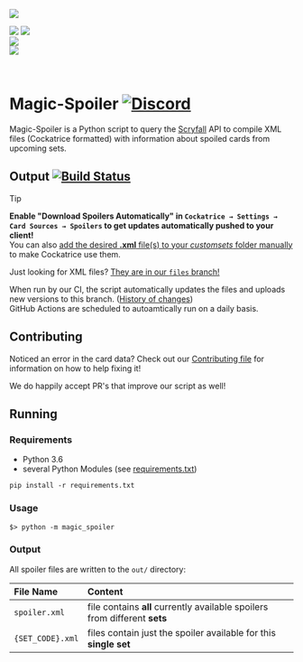 ![](https://img.shields.io/badge/dynamic/xml?url=https%3A%2F%2Fraw.githubusercontent.com%2FCockatrice%2FMagic-Spoiler%2Ffiles%2Fspoiler.xml&query=%2F%2Finfo%2FcreatedAt&label=Last%20update)

[![](https://img.shields.io/badge/dynamic/xml.svg?label=Included%20sets&colorB=lightgrey&url=https%3A%2F%2Fraw.githubusercontent.com%2FCockatrice%2FMagic-Spoiler%2Ffiles%2Fspoiler.xml&query=count(%2F%2Flongname))](https://github.com/Cockatrice/Magic-Spoiler/tree/files) [![](https://img.shields.io/badge/dynamic/xml.svg?label=&colorB=lightgrey&url=https%3A%2F%2Fraw.githubusercontent.com%2FCockatrice%2FMagic-Spoiler%2Ffiles%2Fspoiler.xml&query=%2F%2Flongname)](https://github.com/Cockatrice/Magic-Spoiler/blob/files/spoiler.xml)<br>
[![](https://img.shields.io/badge/dynamic/xml.svg?label=Release%20dates&colorB=lightgrey&url=https%3A%2F%2Fraw.githubusercontent.com%2FCockatrice%2FMagic-Spoiler%2Ffiles%2Fspoiler.xml&query=%2F%2Freleasedate)](https://github.com/Cockatrice/Magic-Spoiler/blob/files/spoiler.xml)<br>
[![](https://img.shields.io/badge/dynamic/xml.svg?label=Included%20cards&colorB=lightgrey&url=https%3A%2F%2Fraw.githubusercontent.com%2FCockatrice%2FMagic-Spoiler%2Ffiles%2Fspoiler.xml&query=count(%2F%2Fcard))](https://github.com/Cockatrice/Magic-Spoiler/blob/files/spoiler.xml)

<br>

# Magic-Spoiler [![Discord](https://img.shields.io/discord/314987288398659595?label=Discord&logo=discord&logoColor=white)](https://discord.gg/3Z9yzmA) #

Magic-Spoiler is a Python script to query the [Scryfall](https://scryfall.com) API to compile XML files (Cockatrice formatted) with information about spoiled cards from upcoming sets.

## Output [![Build Status](https://github.com/Cockatrice/Magic-Spoiler/workflows/Deploy/badge.svg?branch=master)](https://github.com/Cockatrice/Magic-Spoiler/actions?query=workflow%3ADeploy+event%3Aworkflow_dispatch+event%3Aschedule+branch%3Amaster) ##

>[!TIP]
>**Enable "Download Spoilers Automatically" in `Cockatrice → Settings → Card Sources → Spoilers` to get updates automatically pushed to your client!**<br>
You can also [add the desired <b>.xml</b> file(s) to your <i>customsets</i> folder manually](https://github.com/Cockatrice/Cockatrice/wiki/Custom-Cards-&-Sets#to-add-custom-sets-follow-these-steps) to make Cockatrice use them.

Just looking for XML files?  [They are in our `files` branch!](https://github.com/Cockatrice/Magic-Spoiler/tree/files) 

When run by our CI, the script automatically updates the files and uploads new versions to this branch. ([History of changes](https://github.com/Cockatrice/Magic-Spoiler/commits/files))<br>
GitHub Actions are scheduled to autoamtically run on a daily basis.

## Contributing ##
Noticed an error in the card data? Check out our [Contributing file](https://github.com/Cockatrice/Magic-Spoiler/blob/master/.github/CONTRIBUTING.md) for information on how to help fixing it!

We do happily accept PR's that improve our script as well!

## Running ##

### Requirements ###
 * Python 3.6
 * several Python Modules (see [requirements.txt](https://github.com/Cockatrice/Magic-Spoiler/blob/master/requirements.txt))

```
pip install -r requirements.txt
```

### Usage ###
 
```
$> python -m magic_spoiler
```

### Output ###

All spoiler files are written to the `out/` directory:

| File Name | Content |
|:--|:--|
| `spoiler.xml` | file contains **all** currently available spoilers from different **sets** |
| `{SET_CODE}.xml` | files contain just the spoiler available for this **single set** |
